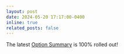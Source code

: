 ```yaml
---
layout: post
date: 2024-05-20 17:17:00-0400
inline: true
related_posts: false
---
```


The latest [Option Summary](https://digital.fidelity.com/ftgw/digital/option-summary) is 100% rolled out!
